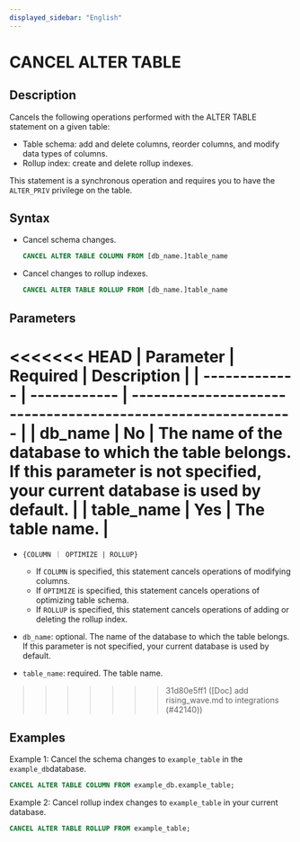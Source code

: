 ```yaml
---
displayed_sidebar: "English"
---
```


# CANCEL ALTER TABLE

## Description

Cancels the following operations performed with the ALTER TABLE statement on a given table:

- Table schema: add and delete columns, reorder columns, and modify data types of columns.
- Rollup index: create and delete rollup indexes.

This statement is a synchronous operation and requires you to have the `ALTER_PRIV` privilege on the table.

## Syntax

- Cancel schema changes.

    ```SQL
    CANCEL ALTER TABLE COLUMN FROM [db_name.]table_name
    ```

- Cancel changes to rollup indexes.

    ```SQL
    CANCEL ALTER TABLE ROLLUP FROM [db_name.]table_name
    ```

## Parameters

<<<<<<< HEAD
| **Parameter** | **Required** | **Description**                                              |
| ------------- | ------------ | ------------------------------------------------------------ |
| db_name       | No           | The name of the database to which the table belongs. If this parameter is not specified, your current database is used by default. |
| table_name    | Yes          | The table name.                                              |
=======
- `{COLUMN ｜ OPTIMIZE | ROLLUP}`

  - If `COLUMN` is specified, this statement cancels operations of modifying columns.
  - If `OPTIMIZE` is specified, this statement cancels operations of optimizing table schema.
  - If `ROLLUP` is specified, this statement cancels operations of adding or deleting the rollup index.

- `db_name`: optional. The name of the database to which the table belongs. If this parameter is not specified, your current database is used by default.
- `table_name`: required. The table name.
>>>>>>> 31d80e5ff1 ([Doc] add rising_wave.md to integrations (#42140))

## Examples

Example 1: Cancel the schema changes to `example_table` in the `example_db`database.

```SQL
CANCEL ALTER TABLE COLUMN FROM example_db.example_table;
```

Example 2: Cancel rollup index changes to `example_table` in your current database.

```SQL
CANCEL ALTER TABLE ROLLUP FROM example_table;
```
